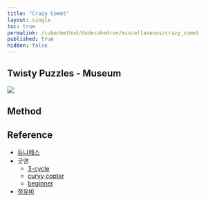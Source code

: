```yaml
---
title: "Crazy Comet"
layout: single
toc: true
permalink: /cube/method/dodecahedron/miscellaneous/crazy_comet
published: true
hidden: false
---
```


<head>
  <base target="_blank">
</head>



## Twisty Puzzles - Museum

<a href="https://twistypuzzles.com/app/museum/museum_showitem.php?pkey=1523">
  <img src="https://twistypuzzles.com/museum/large/01523-05.jpg">
</a>



## Method



## Reference

- [듀나메스](https://youtu.be/rgcy8xsUVIw)
- 굿맨
  - [3-cycle](https://youtu.be/c6BFwOWII-E)
  - [curvy copter](https://youtu.be/-pyMeXo-DA0)
  - [beginner](https://youtu.be/jaVQJ6CAjME)
- [정유비](https://youtu.be/KcfpzvsI0Aw)
